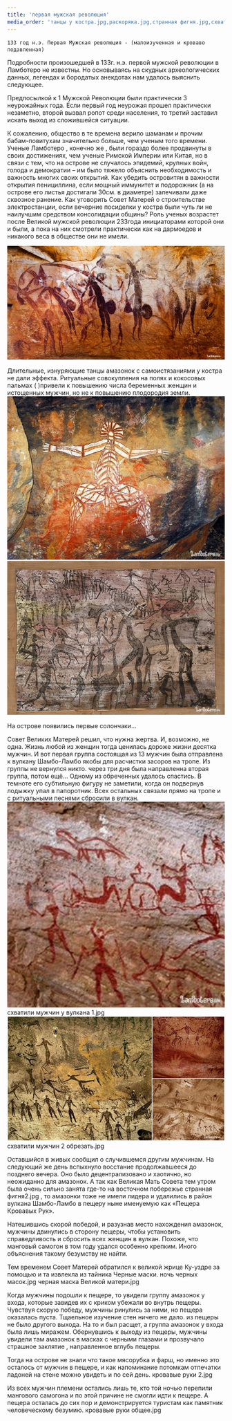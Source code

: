 ```yaml
---
title: 'первая мужская революция'
media_order: 'танцы у костра.jpg,раскоряка.jpg,странная фигня.jpg,схватили мужчин у вулкана 1.jpg'
---
```


    133 год н.э. Первая Мужская революция - (малоизученная и кроваво подавленная)

Подробности произошедшей в 133г. н.э. первой мужской революции в Ламботеро не известны. Но основываясь на скудных археологических данных, легендах и бородатых анекдотах нам удалось выяснить следующее.

Предпосылкой к 1 Мужской Революции были практически 3 неурожайных года. Если первый год неурожая прошел практически незаметно, второй вызвал ропот среди населения, то третий заставил искать выход из сложившейся ситуации.

К сожалению, общество в те времена верило шаманам и прочим бабам-повитухам значительно больше, чем ученым того времени. Ученые Ламботеро , конечно же , были гораздо более продвинуты в своих достижениях, чем ученые Римской Империи или Китая, но в связи с тем, что на острове не случалось эпидемий, крупных войн, голода и демократии – им было тяжело объяснить необходимость и важность многих своих открытий. Как убедить островитян в важности открытия пенициллина, если мощный иммунитет и подорожник (а на острове его листья достигали 30см. в диаметре) залечивали даже сквозное ранение. Как уговорить Совет Матерей о строительстве электростанции, если вечерние посиделки у костра были чуть ли не наилучшим средством консолидации общины? Роль ученых возрастет после Великой мужской революции 233года инициаторами которой они и были, а пока на них смотрели практически как на дармоедов и никакого веса в обществе они не имели.

![](%D1%82%D0%B0%D0%BD%D1%86%D1%8B%20%D1%83%20%D0%BA%D0%BE%D1%81%D1%82%D1%80%D0%B0.jpg)

Длительные, изнуряющие танцы амазонок с самоистязаниями у костра не дали эффекта. Ритуальные совокупления на полях и кокосовых пальмах ( )привели к повышению числа беременных женщин и истощенных мужчин, но не к повышению плодородия земли.
![](%D1%80%D0%B0%D1%81%D0%BA%D0%BE%D1%80%D1%8F%D0%BA%D0%B0.jpg)
![](%D1%81%D1%82%D1%80%D0%B0%D0%BD%D0%BD%D0%B0%D1%8F%20%D1%84%D0%B8%D0%B3%D0%BD%D1%8F.jpg)

На острове появились первые солончаки…

Совет Великих Матерей решил, что нужна жертва. И, возможно, не одна. Жизнь любой из женщин тогда ценилась дороже жизни десятка мужчин. И вот первая группа состоящая из 13 мужчин была отправлена к вулкану Шамбо-Ламбо якобы для расчистки засоров на тропе. Из группы не вернулся никто. через три дня была направленна вторая группа, потом ещё… Одному из обреченных удалось спастись. В темноте его субтильную фигуру не заметили, когда он подвернув лодыжку упал в папоротник. Всех остальных связали прямо на тропе и с ритуальными песнями сбросили в вулкан.
![](%D1%81%D1%85%D0%B2%D0%B0%D1%82%D0%B8%D0%BB%D0%B8%20%D0%BC%D1%83%D0%B6%D1%87%D0%B8%D0%BD%20%D1%83%20%D0%B2%D1%83%D0%BB%D0%BA%D0%B0%D0%BD%D0%B0%201.jpg)схватили мужчин у вулкана 1.jpg
![](%D1%81%D1%85%D0%B2%D0%B0%D1%82%D0%B8%D0%BB%D0%B8%20%D0%BC%D1%83%D0%B6%D1%87%D0%B8%D0%BD%202%20%D0%BE%D0%B1%D1%80%D0%B5%D0%B7%D0%B0%D1%82%D1%8C.jpg)схватили мужчин 2 обрезать.jpg


Оставшийся в живых сообщил о случившемся другим мужчинам. На следующий же день вспыхнуло восстание продолжавшееся до позднего вечера. Оно было децентрализовано и хаотично, но неожиданно для амазонок. А так как Великая Мать Совета тем утром была очень сильно занята где-то на восточном побережье странная фигня2.jpg
, то амазонки тоже не имели лидера и удалились в район вулкана Шамбо-Ламбо в пещеру ныне именуемую как «Пещера Кровавых Рук».

Натешившись скорой победой, и разузнав место нахождения амазонок, мужчины двинулись в сторону пещеры, чтобы установить справедливость и сбросить всех женщин в вулкан. Похоже, что манговый самогон в том году удался особенно крепким. Иного объяснения такому безумству не найти.

Тем временем Совет Матерей обратился к великой жрице Ку-уздре за помощью и та извлекла из тайника Черные маски.
ночь черных масок.jpg
черная маска Великой матери.jpg


Когда мужчины подошли к пещере, то увидели группу амазонок у входа, которые завидев их с криком убежали во внутрь пещеры. Чувствуя скорую победу, мужчины ринулись за ними, но пещера оказалась пуста. Тщаельное изучение стен ничего не дало. из пещеры не было другого выхода. На то и был расщет, а группа амазонок у входа была лишь миражем. Обернувшись к выходу из пещеры, мужчины увидели там амазонок в масках с черными глазами и прозвучало страшное заклятие , направленное вглубь пещеры.

Тогда на острове не знали что такое мясорубка и фарш, но именно это осталось от мужчин в пещере, и как напоминание потомкам отпечатки ладоней на стене можно увидеть и по сей день.
кровавые руки 2.jpg


Из всех мужчин племени остались лишь те, кто той ночью перепили мангового самогона и по этой причине не смогли идти к пещере. А пещера осталась до сих пор и демонстрируется туристам как памятник человеческому безумию.
кровавые руки общее.jpg 